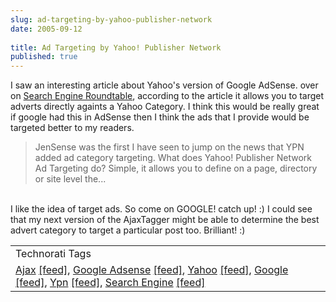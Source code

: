 ```yaml
---
slug: ad-targeting-by-yahoo-publisher-network
date: 2005-09-12
 
title: Ad Targeting by Yahoo! Publisher Network
published: true
---
```

I saw an interesting article about  Yahoo's version of Google AdSense. over on <a href="http://www.seroundtable.com/archives/002508.html">Search Engine Roundtable</a>, according to the article it allows you to target adverts directly againts a Yahoo Category.  I think this would be really great if google had this in AdSense then I think the ads that I provide would be targeted better to my readers.<p /><blockquote class="posterous_medium_quote">JenSense was the first I have seen to jump on the news that YPN added ad category targeting. What does Yahoo! Publisher Network Ad Targeting do? Simple, it allows you to define on a page, directory or site level the...<br />
</blockquote><br />I like the idea of target ads.  So come on GOOGLE! catch up! :)  I could see that my next version of the AjaxTagger might be able to determine the best advert category to target a particular post too.  Brilliant! :)<p /><table class="TechnoratiHead TagHeader">
<tr><td>Technorati Tags</td></tr>
<tr class="Technorati"><td>
<a href="http://www.technorati.com/tag/Ajax" class="Tag" rel="tag">Ajax</a> <a href="http://feeds.technorati.com/feed/posts/tag/Ajax" class="Tag">[feed]</a>, <a href="http://www.technorati.com/tag/Google%20Adsense" class="Tag" rel="tag">Google Adsense</a> <a href="http://feeds.technorati.com/feed/posts/tag/Google%20Adsense" class="Tag">[feed]</a>, <a href="http://www.technorati.com/tag/Yahoo" class="Tag" rel="tag">Yahoo</a> <a href="http://feeds.technorati.com/feed/posts/tag/Yahoo" class="Tag">[feed]</a>, <a href="http://www.technorati.com/tag/Google" class="Tag" rel="tag">Google</a> <a href="http://feeds.technorati.com/feed/posts/tag/Google" class="Tag">[feed]</a>, <a href="http://www.technorati.com/tag/Ypn" class="Tag" rel="tag">Ypn</a> <a href="http://feeds.technorati.com/feed/posts/tag/Ypn" class="Tag">[feed]</a>, <a href="http://www.technorati.com/tag/Search%20Engine" class="Tag" rel="tag">Search Engine</a> <a href="http://feeds.technorati.com/feed/posts/tag/Search%20Engine" class="Tag">[feed]</a>
</td></tr>
</table><div class="blogger-post-footer"><img class="posterous_download_image" src="https://blogger.googleusercontent.com/tracker/8109338-112656026590358245?l=www.kinlan.co.uk%2Findex.html" height="1" alt="" width="1" /></div>

